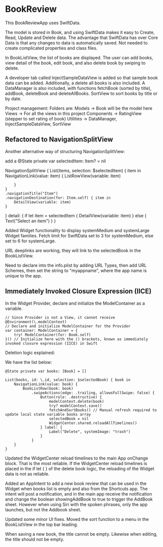 #  BookReview

This BookReviewApp uses SwiftData.

The model is stored in Book, and using SwiftData makes it easy to Create, Read, Update and Delete data.
The advantage that SwiftData has over Core Data is that any changes to data is automatically saved.
Not needed to create complicated properties and class files.

In BookListView, the list of books are displayed.
The user can add books, view detail of the book, edit book, and also delete book by swiping to delete.

A developer tab called InjectSampleDataView is added so that sample book data can be added. Additionally, a delete all books is also included.
A DataManager is also included, with functions fetchBook (sorted by title), addBook, deleteBook and deleteAllBooks.
SortView to sort books by title or by date.

Project management:
Folders are:
Models -> Book will be the model here
Views -> For all the views in this project
Components -> RatingView (stepper to set rating of book)
Utilities -> DataManager, InjectSampleDataView, SortView


## Refactored to NavigationSplitView

Another alternative way of structuring NavigationSplitView:

add a @State private var selectedItem: Item? = nil

NavigationSplitView {
    List(items, selection: $selectedItem) { item in
        NavigationLink(value: item) {
            ListRowView(variable: item)
                
        }
    }
    .navigationTitle("Item")
    .navigationDestination(for: Item.self) { item in
        DetailView(variable: item)
    }
} detail: {
    if let item = selectedItem {
        DetailView(variable: item)
    } else {
        Text("Select an item")
    }
}


Added Widget functionality to display systemMedium and systemLarge Widget families. Fetch limit for SwiftData set to 3 for systemMedium, else set to 6 for systemLarge.

URL deeplinks are working, they will link to the selectedBook in the BookListView.

Need to declare into the info.plist by adding URL Types, then add URL Schemes, then set the string to "myappname", where the app name is unique to the app.

## Immediately Invoked Closure Expression (IICE)

In the Widget Provider, declare and initialize the ModelContainer as a variable.

    // Since Provider is not a View, it cannot receive @Environment(\.modelContext)
    // Declare and initialize ModelContainer for the Provider
    var container: ModelContainer = {
        try! ModelContainer(for: Book.self)
    }() // Initialize here with the () brackets, known as immediately invoked closure expression (IICE) in Swift

Deletion logic explained:

We have the list below:

    @State private var books: [Book] = []

    List(books, id: \.id, selection: $selectedBook) { book in
        NavigationLink(value: book) {
            BookListRow(book: book)
                .swipeActions(edge: .trailing, allowsFullSwipe: false) {
                    Button(role: .destructive) {
                        modelContext.delete(book)
                        try? modelContext.save()
                        fetchAndSortBooks() // Manual refresh required to update local state variable books array
                        selectedBook = nil
                        WidgetCenter.shared.reloadAllTimelines()
                    } label: {
                        Label("Delete", systemImage: "trash")
                    }
                }
        }
    }
    


Updated the WidgetCenter reload timelines to the main App onChange block. That is the most reliable. If the WidgetCenter reload timelines is placed in the if let { } of the delete book logic, the reloading of the Widget data is not as reliable.


Added an AppIntent to add a new book review that can be used in the Widget when books list is empty and also from the Shortcuts app. The intent will post a notification, and in the main app receive the notification and change the boolean showingAddBook to true to trigger the AddBook sheet. However when using Siri with the spoken phrases, only the app launches, but not the Addbook sheet.

Updated some minor UI fixes. Moved the sort function to a menu in the BookListView in the top bar leading.

When saving a new book, the title cannot be empty. Likewise when editing, the title should not be empty.
